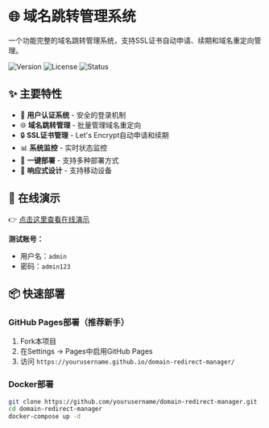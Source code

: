 # 🌐 域名跳转管理系统

一个功能完整的域名跳转管理系统，支持SSL证书自动申请、续期和域名重定向管理。

![Version](https://img.shields.io/badge/version-1.0.0-blue)
![License](https://img.shields.io/badge/license-MIT-green)
![Status](https://img.shields.io/badge/status-active-success)

## ✨ 主要特性

- 🔐 **用户认证系统** - 安全的登录机制
- 🌐 **域名跳转管理** - 批量管理域名重定向
- 🔒 **SSL证书管理** - Let's Encrypt自动申请和续期
- 📊 **系统监控** - 实时状态监控
- 🚀 **一键部署** - 支持多种部署方式
- 📱 **响应式设计** - 支持移动设备

## 🚀 在线演示

👉 [点击这里查看在线演示](https://yourusername.github.io/domain-redirect-manager/)

**测试账号：**
- 用户名：`admin`
- 密码：`admin123`

## 📦 快速部署

### GitHub Pages部署（推荐新手）
1. Fork本项目
2. 在Settings -> Pages中启用GitHub Pages
3. 访问 `https://yourusername.github.io/domain-redirect-manager/`

### Docker部署
```bash
git clone https://github.com/yourusername/domain-redirect-manager.git
cd domain-redirect-manager
docker-compose up -d
